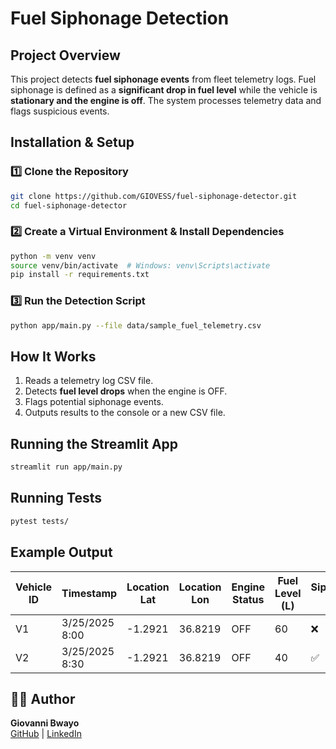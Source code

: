 # Fuel Siphonage Detection

## Project Overview
This project detects **fuel siphonage events** from fleet telemetry logs. Fuel siphonage is defined as a **significant drop in fuel level** while the vehicle is **stationary and the engine is off**. The system processes telemetry data and flags suspicious events.


## Installation & Setup
### 1️⃣ Clone the Repository
```bash
git clone https://github.com/GIOVESS/fuel-siphonage-detector.git
cd fuel-siphonage-detector
```

### 2️⃣ Create a Virtual Environment & Install Dependencies
```bash
python -m venv venv
source venv/bin/activate  # Windows: venv\Scripts\activate
pip install -r requirements.txt
```

### 3️⃣ Run the Detection Script
```bash
python app/main.py --file data/sample_fuel_telemetry.csv
```

## How It Works
1. Reads a telemetry log CSV file.
2. Detects **fuel level drops** when the engine is OFF.
3. Flags potential siphonage events.
4. Outputs results to the console or a new CSV file.

## Running the Streamlit App 
```bash
streamlit run app/main.py
```

## Running Tests
```bash
pytest tests/
```

## Example Output 
| Vehicle ID | Timestamp        | Location Lat | Location Lon | Engine Status | Fuel Level (L) | Siphonage Flag |
|------------|-----------------|--------------|--------------|--------------|----------------|----------------|
| V1         | 3/25/2025 8:00  | -1.2921      | 36.8219      | OFF          | 60             | ❌              |
| V2         | 3/25/2025 8:30  | -1.2921      | 36.8219      | OFF          | 40             | ✅              |

## 👨‍💻 Author
**Giovanni Bwayo**  
[GitHub](https://github.com/GIOVESS) | [LinkedIn](https://www.linkedin.com/in/giovannibwayo/)

